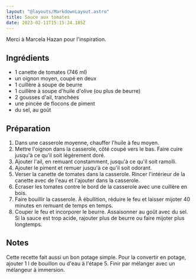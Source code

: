 ```yaml
---
layout: "@layouts/MarkdownLayout.astro"
title: Sauce aux tomates
date: 2023-02-11T15:15:24.185Z
---
```

Merci à Marcela Hazan pour l'inspiration.

## Ingrédients

- 1 canette de tomates (746 ml)
- un oignon moyen, coupé en deux
- 1 cuillère à soupe de beurre
- 1 cuillère à soupe d'huile d'olive (ou plus de beurre)
- 2 gousses d'ail, tranchées
- une pincée de flocons de piment
- du sel, au goût


## Préparation

1. Dans une casserole moyenne, chauffer l'huile à feu moyen.
2. Mettre l'oignon dans la casserole, côté coupé vers le bas. Faire cuire jusqu'à ce qu'il soit légèrement doré.
3. Ajouter l'ail, en remuant constamment, jusqu'à ce qu'il soit ramolli.
4. Ajouter le piment et remuer jusqu'à ce qu'il soit odorant.
5. Verser la canette de tomates dans la casserole. Rincer l'intérieur de la canette avec de l'eau et l'ajouter dans la casserole.
6. Écraser les tomates contre le bord de la casserole avec une cuillère en bois.
7. Faire bouillir la casserole. À ébullition, réduire le feu et laisser mijoter 40 minutes en remuant de temps en temps.
8. Couper le feu et incorporer le beurre. Assaisonner au goût avec du sel. Si la sauce est trop acide, rajouter plus de beurre ou faire mijoter plus longtemps.

## Notes

Cette recette fait aussi un bon potage simple. Pour la convertir en potage, ajouter 1 l de bouillon ou d'eau à l'étape 5. Finir par mélanger avec un mélangeur à immersion.